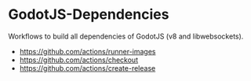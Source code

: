 # GodotJS-Dependencies
Workflows to build all dependencies of GodotJS (v8 and libwebsockets).


- https://github.com/actions/runner-images
- https://github.com/actions/checkout
- https://github.com/actions/create-release
